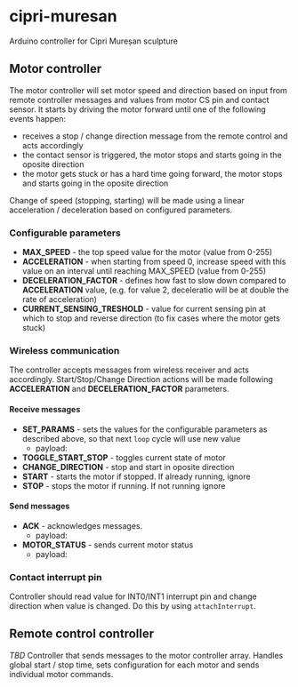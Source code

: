# cipri-muresan
Arduino controller for Cipri Mureșan sculpture

## Motor controller
The motor controller will set motor speed and direction based on input from remote controller messages and values from motor CS pin and contact sensor. It starts by driving the motor forward until one of the following events happen:

- receives a stop / change direction message from the remote control and acts accordingly
- the contact sensor is triggered, the motor stops and starts going in the oposite direction
- the motor gets stuck or has a hard time going forward, the motor stops and starts going in the oposite direction

Change of speed (stopping, starting) will be made using a linear acceleration / deceleration based on configured parameters.

### Configurable parameters
* **MAX_SPEED** - the top speed value for the motor (value from 0-255)
* **ACCELERATION** - when starting from speed 0, increase speed with this value on an interval until reaching MAX_SPEED (value from 0-255)
* **DECELERATION_FACTOR** - defines how fast to slow down compared to **ACCELERATION** value, (e.g. for value 2, deceleratio will be at double the rate of acceleration)
* **CURRENT_SENSING_TRESHOLD** - value for current sensing pin at which to stop and reverse direction (to fix cases where the motor gets stuck)

### Wireless communication
The controller accepts messages from wireless receiver and acts accordingly. Start/Stop/Change Direction actions will be made following **ACCELERATION** and **DECELERATION_FACTOR** parameters.

#### Receive messages
* **SET_PARAMS** - sets the values for the configurable parameters as described above, so that next `loop` cycle will use new value
   * payload: 
* **TOGGLE_START_STOP** - toggles current state of motor
* **CHANGE_DIRECTION** - stop and start in oposite direction
* **START** - starts the motor if stopped. If already running, ignore
* **STOP** - stops the motor if running. If not running ignore

#### Send messages
* **ACK** - acknowledges messages.
   * payload: 
* **MOTOR_STATUS** - sends current motor status
   * payload: 

### Contact interrupt pin
Controller should read value for INT0/INT1 interrupt pin and change direction when value is changed. Do this by using `attachInterrupt`.

 ## Remote control controller
*TBD*
 Controller that sends messages to the motor controller array. Handles global start / stop time, sets configuration for each motor and sends individual motor commands.


